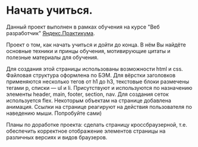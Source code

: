 # Начать учиться.

Данный проект выполнен в рамках обучения на курсе "Веб разработчик" [Яндекс.Практикума](https://practicum.yandex.ru/web/).

Проект о том, как начать учиться и дойти до конца. В нём Вы найдёте основные техники и принцы обучения, мотивирующие цитаты и полезные материалы для обучения.

Для создания этой страницы использованы возможности html и css. Файловая структура оформлена по БЭМ. Для вёрстки заголовков применяются несколько тегов от h1 до h3, текстовые блоки размечены тегами p, списки — ul и li. Присутствуют и используются по назначению элементы header, main, footer, section, nav. Для создания сеток используется flex. Некоторым объектам на странице добавлена анимация. Ссылки на странице реагируют на действия пользователя по наведению мыши. Попробуйте сами)

Планы по доработке проекта: сделать страницу кроссбраузерной, т.е. обеспечить корректное отображение элементов страницы на различных версиях и видов браузеров.
